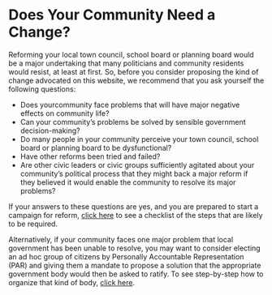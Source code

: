 # Does Your Community Need a Change?

Reforming your local town council, school board or planning board would be a major undertaking that many politicians and community residents would resist, at least at first. So, before you consider proposing the kind of change advocated on this website, we recommend that you ask yourself the following questions:

  * Does yourcommunity face problems that will have major negative effects on community life?
  * Can your community’s problems be solved by sensible government decision-making?
  * Do many people in your community perceive your town council, school board or planning board to be dysfunctional?
  * Have other reforms been tried and failed?
  * Are other civic leaders or civic groups sufficiently agitated about your community’s political process that they might back a major reform if they believed it would enable the community to resolve its major problems?

If your answers to these questions are yes, and you are prepared to start a campaign for reform, [click here][1] to see a checklist of the steps that are likely to be required.

Alternatively, if your community faces one major problem that local government has been unable to resolve, you may want to consider electing an ad hoc group of citizens by Personally Accountable Representation (PAR) and giving them a mandate to propose a solution that the appropriate government body would then be asked to ratify. To see step-by-step how to organize that kind of body, [click here][2].

   [1]: http://www.genuinerepresentation.org/content/steps-reform-your-community
   [2]: http://www.genuinerepresentation.org/content/town-1